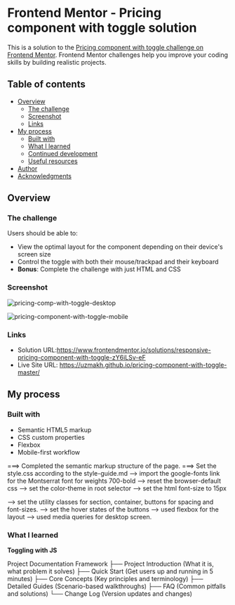 # Frontend Mentor - Pricing component with toggle solution

This is a solution to the [Pricing component with toggle challenge on Frontend Mentor](https://www.frontendmentor.io/challenges/pricing-component-with-toggle-8vPwRMIC). Frontend Mentor challenges help you improve your coding skills by building realistic projects.

## Table of contents

- [Overview](#overview)
  - [The challenge](#the-challenge)
  - [Screenshot](#screenshot)
  - [Links](#links)
- [My process](#my-process)
  - [Built with](#built-with)
  - [What I learned](#what-i-learned)
  - [Continued development](#continued-development)
  - [Useful resources](#useful-resources)
- [Author](#author)
- [Acknowledgments](#acknowledgments)

<!-- Keep This -->

## Overview

### The challenge

Users should be able to:

- View the optimal layout for the component depending on their device's screen size
- Control the toggle with both their mouse/trackpad and their keyboard
- **Bonus**: Complete the challenge with just HTML and CSS

### Screenshot
![pricing-comp-with-toggle-desktop](https://github.com/user-attachments/assets/2e77576d-b8c8-489c-b86a-d712266b0869)

![pricing-component-with-toggle-mobile](https://github.com/user-attachments/assets/e5d15e2c-774a-4833-954a-59476457ab4c)


### Links

- Solution URL:https://www.frontendmentor.io/solutions/responsive-pricing-component-with-toggle-zY6iLSv-eF
- Live Site URL: https://uzmakh.github.io/pricing-component-with-toggle-master/

## My process

### Built with

- Semantic HTML5 markup
- CSS custom properties
- Flexbox
- Mobile-first workflow

===> Completed the semantic markup structure of the page.
===> Set the style.css according to the style-guide.md
--> import the google-fonts link for the Montserrat font for weights 700-bold
--> reset the browser-default css
--> set the color-theme in root selector
--> set the html font-size to 15px

--> set the utility classes for section, container, buttons for spacing and font-sizes.
--> set the hover states of the buttons
--> used flexbox for the layout
--> used media queries for desktop screen.

### What I learned

**Toggling with JS**

Project Documentation Framework
├── Project Introduction (What it is, what problem it solves)
├── Quick Start (Get users up and running in 5 minutes)
├── Core Concepts (Key principles and terminology)
├── Detailed Guides (Scenario-based walkthroughs)
├── FAQ (Common pitfalls and solutions)
└── Change Log (Version updates and changes)

